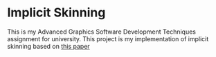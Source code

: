 # Implicit Skinning
This is my Advanced Graphics Software Development Techniques assignment for university.
This project is my implementation of implicit skinning based on [this paper](http://rodolphe-vaillant.fr/pivotx/templates/projects/implicit_skinning/implicit_skinning.pdf)

